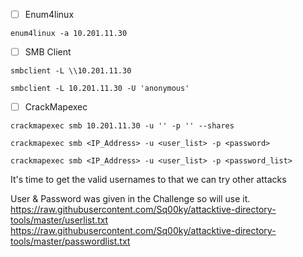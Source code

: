 
- [ ] Enum4linux

```
enum4linux -a 10.201.11.30
```



- [ ] SMB Client

```
smbclient -L \\10.201.11.30
```

```
smbclient -L 10.201.11.30 -U 'anonymous'
```


- [ ] CrackMapexec

```
crackmapexec smb 10.201.11.30 -u '' -p '' --shares
```

```
crackmapexec smb <IP_Address> -u <user_list> -p <password>
```

```
crackmapexec smb <IP_Address> -u <user_list> -p <password_list> 
```


It's time to get the valid usernames to that we can try other attacks

User & Password was given in the Challenge so will use it.
https://raw.githubusercontent.com/Sq00ky/attacktive-directory-tools/master/userlist.txt
https://raw.githubusercontent.com/Sq00ky/attacktive-directory-tools/master/passwordlist.txt


